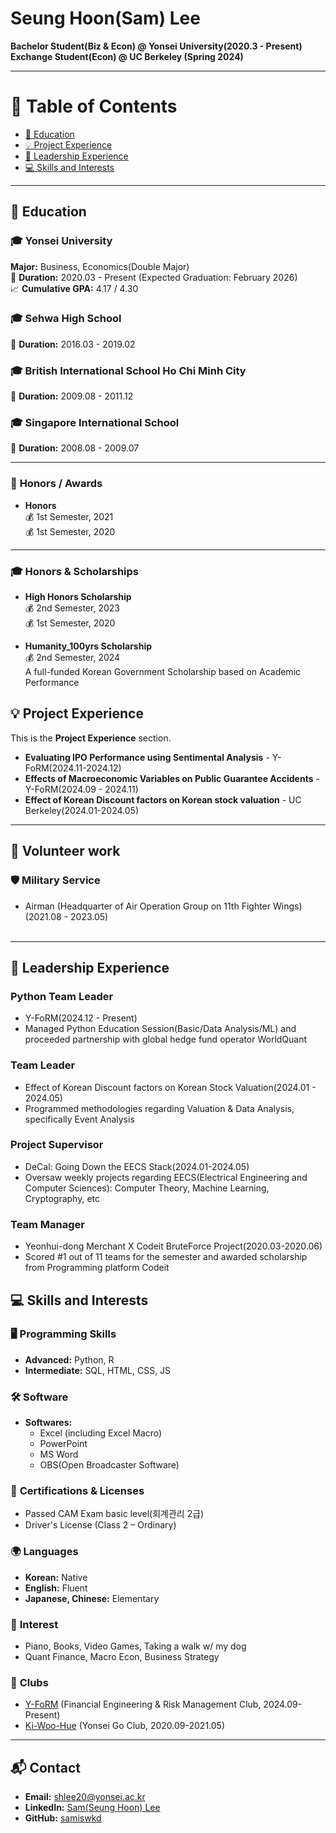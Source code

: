 # **Seung Hoon(Sam) Lee**

**Bachelor Student(Biz & Econ) @ Yonsei University(2020.3 - Present)**  
**Exchange Student(Econ) @ UC Berkeley (Spring 2024)**

---

# 📖 **Table of Contents**

- [📖 Education](#-education)
- [💡 Project Experience](#-project-experience)
- [🚩 Leadership Experience](#-leadership-experience)
- [💻 Skills and Interests](#-skills-and-interests)

---

## 📖 **Education**

### 🎓 **Yonsei University**  
**Major:** Business, Economics(Double Major)  
📅 **Duration:** 2020.03 - Present (Expected Graduation: February 2026)  
📈 **Cumulative GPA:** 4.17 / 4.30  

### 🎓 **Sehwa High School**  
📅 **Duration:** 2016.03 - 2019.02  

### 🎓 **British International School Ho Chi Minh City**  
📅 **Duration:** 2009.08 - 2011.12  

### 🎓 **Singapore International School**  
📅 **Duration:** 2008.08 - 2009.07  

---

### 🏅 **Honors / Awards**  
- **Honors**  
  💰 1st Semester, 2021  
  💰 1st Semester, 2020  

---

### 🎓 **Honors & Scholarships**  
- **High Honors Scholarship**  
  💰 2nd Semester, 2023  
  💰 1st Semester, 2020  

- **Humanity_100yrs Scholarship**  
  💰 2nd Semester, 2024  
  A full-funded Korean Government Scholarship based on Academic Performance

## 💡 Project Experience
This is the **Project Experience** section.    

- **Evaluating IPO Performance using Sentimental Analysis** - Y-FoRM(2024.11-2024.12)  
- **Effects of Macroeconomic Variables on Public Guarantee Accidents** - Y-FoRM(2024.09 - 2024.11)  
- **Effect of Korean Discount factors on Korean stock valuation** - UC Berkeley(2024.01-2024.05)  

---

## 🚩 Volunteer work

### 🛡️ Military Service
 - Airman (Headquarter of Air Operation Group on 11th Fighter Wings) (2021.08 - 2023.05)
<br><br>

---

## 🚩 Leadership Experience  
### **Python Team Leader**  
- Y-FoRM(2024.12 - Present)  
- Managed Python Education Session(Basic/Data Analysis/ML) and proceeded partnership with global hedge fund operator WorldQuant  

### **Team Leader**  
- Effect of Korean Discount factors on Korean Stock Valuation(2024.01 - 2024.05)  
- Programmed methodologies regarding Valuation & Data Analysis, specifically Event Analysis  

### **Project Supervisor**  
- DeCal: Going Down the EECS Stack(2024.01-2024.05)  
- Oversaw weekly projects regarding EECS(Electrical Engineering and Computer Sciences): Computer Theory, Machine Learning, Cryptography, etc  

### **Team Manager**  
- Yeonhui-dong Merchant X Codeit BruteForce Project(2020.03-2020.06)  
- Scored #1 out of 11 teams for the semester and awarded scholarship from Programming platform Codeit  

## 💻 **Skills and Interests** 

### 🖥️ **Programming Skills**
- **Advanced:** Python, R
- **Intermediate:** SQL, HTML, CSS, JS

### 🛠️ **Software**
- **Softwares:**  
  - Excel (including Excel Macro)
  - PowerPoint
  - MS Word
  - OBS(Open Broadcaster Software)  

### 🏅 **Certifications & Licenses**
- Passed CAM Exam basic level(회계관리 2급)
- Driver's License (Class 2 – Ordinary)


### 🌍 **Languages**
- **Korean:** Native  
- **English:** Fluent  
- **Japanese, Chinese:** Elementary  

### 🎲 **Interest**
- Piano, Books, Video Games, Taking a walk w/ my dog  
- Quant Finance, Macro Econ, Business Strategy  

### 🎲 **Clubs**
- [Y-FoRM](https://y-form.co.kr/) (Financial Engineering & Risk Management Club, 2024.09-Present)  
- [Ki-Woo-Hue](http://dongari.yonsei.ac.kr/sub/club/club_detail.asp?mode=view&idx=135&s_keyword=&s_cate=1015&s_display=&s_align=0) (Yonsei Go Club, 2020.09-2021.05)  
  
---

## 📬 **Contact**
- **Email:** [shlee20@yonsei.ac.kr](mailto:shlee20@yonsei.ac.kr)  
- **LinkedIn:** [Sam(Seung Hoon) Lee](https://www.linkedin.com/in/sam-seung-hoon-lee-51398a2aa/)  
- **GitHub:** [samiswkd](https://github.com/samiswkd)  
